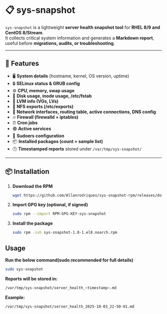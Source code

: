 # 📋 sys-snapshot

`sys-snapshot` is a lightweight **server health snapshot tool** for **RHEL 8/9 and CentOS 8/Stream**.  
It collects critical system information and generates a **Markdown report**, useful before **migrations, audits, or troubleshooting**.

---

## 🚀 Features

- 🖥️ **System details** (hostname, kernel, OS version, uptime)  
- 🔒 **SELinux status & GRUB config**  
- ⚙️ **CPU, memory, swap usage**  
- 💾 **Disk usage, inode usage, /etc/fstab**  
- 📂 **LVM info (VGs, LVs)**  
- 📂 **NFS exports (/etc/exports)**  
- 📡 **Network interfaces, routing table, active connections, DNS config**  
- 🔥 **Firewall (firewalld + iptables)**  
- ⏰ **Cron jobs**  
- 🟢 **Active services**  
- 🔑 **Sudoers configuration**  
- 📦 **Installed packages (count + sample list)**  
- 🕒 **Timestamped reports** stored under `/var/tmp/sys-snapshot/`  

---

## 📦 Installation
1. **Download the RPM**  
   ```bash
   wget https://github.com/Allanrodriques/sys-snapshot-rpm/releases/download/v1.0/sys-snapshot-1.0-1.el8.noarch.rpm
   
2. **Import GPG key (optional, if signed)**
   ```bash
   sudo rpm --import RPM-GPG-KEY-sys-snapshot

3. **Install the package**
   ```bash
   sudo rpm -ivh sys-snapshot-1.0-1.el8.noarch.rpm


## Usage
**Run the below command(sudo recommended for full details)**
```bash
sudo sys-snapshot
```
**Reports will be stored in:**
```bash
/var/tmp/sys-snapshot/server_health_<timestamp>.md
```
**Example:**
```bash
/var/tmp/sys-snapshot/server_health_2025-10-03_22-50-01.md
```








